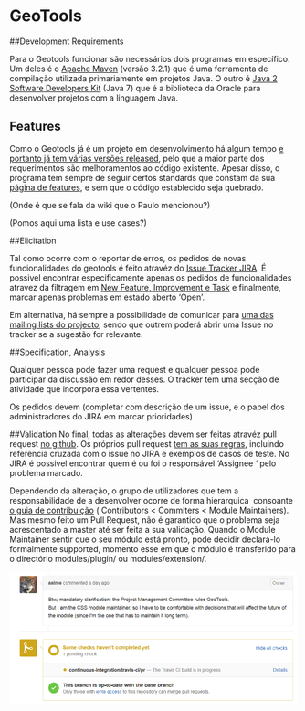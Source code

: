 ﻿# GeoTools

##Development Requirements

Para o Geotools funcionar são necessários dois programas em específico. Um deles é o [Apache Maven](http://maven.apache.org/download.html) (versão 3.2.1) que é uma ferramenta de compilação utilizada primariamente em projetos Java. O outro é [Java 2 Software Developers Kit](http://www.oracle.com/technetwork/java/javase/overview/index.html) (Java 7) que é a biblioteca da Oracle para desenvolver projetos com a linguagem Java.

## Features

Como o Geotools já é um projeto em desenvolvimento há algum tempo [e portanto já tem várias versões released](http://geotools.org/about.html), pelo que a maior parte dos requerimentos são melhoramentos ao código existente. Apesar disso, o programa tem sempre de seguir certos standards que constam da sua [página de features](http://docs.geotools.org/latest/userguide/geotools.html), e sem que o código establecido seja quebrado.

(Onde é que se fala da wiki que o Paulo mencionou?)

(Pomos aqui uma lista e use cases?)


##Elicitation

Tal como ocorre com o reportar de erros, os pedidos de novas funcionalidades do geotools é feito atravéz do [Issue Tracker JIRA](https://osgeo-org.atlassian.net/projects/GEOT/summary). É possivel encontrar especificamente apenas os pedidos de funcionalidades atravez da filtragem em [New Feature, Improvement e Task](https://osgeo-org.atlassian.net/browse/GEOT-5186?jql=project%20%3D%20GEOT%20AND%20issuetype%20in%20%28Improvement%2C%20%22New%20Feature%22%2C%20Task%29%20ORDER%20BY%20priority%20DESC%2C%20updated%20DESC) e finalmente, marcar apenas problemas em estado aberto ‘Open’.

Em alternativa, há sempre a possibilidade de comunicar para [uma das mailing lists do projecto](http://geotools.org/getinvolved.html), sendo que outrem poderá abrir uma Issue no tracker se a sugestão for relevante.

##Specification, Analysis

Qualquer pessoa pode fazer uma request e qualquer pessoa pode participar da discussão em redor desses. O tracker tem uma secção de atividade que incorpora essa vertentes. 

Os pedidos devem (completar com descrição de um issue, e o papel dos administradores do JIRA em marcar prioridades)

##Validation
No final, todas as alterações devem ser feitas atravéz pull request [no github](https://github.com/geotools/geotools/pulls). Os próprios pull request [tem as suas regras](http://docs.geotools.org/latest/developer/procedures/pull_requests.html), incluindo referência cruzada com o issue no JIRA e exemplos de casos de teste. No JIRA é possivel encontrar quem é ou foi o responsável ‘Assignee ‘ pelo problema marcado.

Dependendo da alteração, o grupo de utilizadores que tem a responsabilidade de a desenvolver ocorre de forma hierarquica  consoante [o guia de contribuição](http://docs.geotools.org/latest/developer/procedures/contribute.html) ( Contributors < Commiters < Module Maintainers). Mas mesmo feito um Pull Request, não é garantido que o problema seja acrescentado a master até ser feita a sua validação. Quando o Module Maintainer sentir que o seu módulo está pronto, pode decidir declará-lo formalmente supported, momento esse em que o módulo é transferido para o directório modules/plugin/ ou modules/extension/.
	
<img src="./images/18-10-ModuleMaintainer.PNG" />